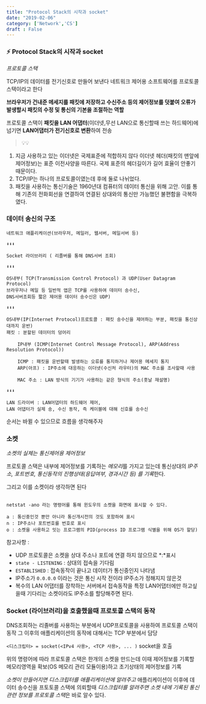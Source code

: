 ```yaml
---
title: "Protocol Stack의 시작과 socket"
date: "2019-02-06"
category: ['Network','CS']
draft : False
---
```


### ⚡ Protocol Stack의 시작과 socket


*프로토콜 스택*

TCP/IP의 데이터를 전기신호로 만들어 보낸다
네트워크 제어용 소프트웨어를 프로토콜 스택이라고 한다

**브라우저가 건내준 메세지를 패킷에 저장하고 수신주소 등의 제어정보를 덧붙여 오류가 발생할시 패킷의 수정 및 통신의 기본을 조절하는 역할**

프로토콜 스택이 **패킷을 LAN 어댑터**(이더넷,무선 LAN으로 통신할때 쓰는 하드웨어)에 
넘기면 **LAN어댑터가 전기신호로 변환**하여 전송


>💡💡    
1. 지금 사용하고 있는 이더넷은 국제표준에 적합하지 않다
이더넷 헤더(패킷의 맨앞에 제어정보)는 표준 이전사양을 따른다. 
국제 표준의 헤더길이가 길어 효율이 안좋기 때문이다.   
2. TCP/IP는 하나의 프로토콜이였는데 후에 둘로 나뉘었다.    
3. 패킷을 사용하는 통신기술은 1960년대 컴퓨터의 데이터 통신을 위해 고안.
이를 통해 기존의 전화회선을 연결하여 연결된 상대와의 통신만 가능했던 불편함을 극복하였다.





### 데이터 송신의 구조

```
네트워크 애플리케이션(브라우저, 메일러, 웹서버, 메일서버 등)

⬇️⬇️⬇️

Socket 라이브러리 ( 리졸버를 통해 DNS서버 조회)

⬇️⬇️⬇️

OS내부( TCP(Transmission Control Protocol) 과 UDP(User Datagram Protocol) 
브라우저나 메일 등 일반적 앱은 TCP를 사용하여 데이터 송수신, 
DNS서버조회등 짧은 제어용 데이터 송수신은 UDP)

⬇️⬇️⬇️

OS내부(IP(Internet Protocol)프로토콜 : 패킷 송수신을 제어하는 부분, 패킷을 통신상대까지 운반)
패킷 : 분할된 데이터의 덩어리

    IP내부 (ICMP(Internet Control Message Protocol), ARP(Address Resolution Protocol)) 
                
    ICMP : 패킷을 운반할때 발생하는 오류를 통지하거나 제어용 메세지 통지
    ARP(아프) : IP주소에 대응하는 이더넷(수신처 라우터)의 MAC 주소를 조사할때 사용

    MAC 주소 : LAN 방식의 기기가 사용하는 같은 형식의 주소(훗날 재설명)

⬇️⬇️⬇️

LAN 드라이버 : LAN어댑터의 하드웨어 제어, 
LAN 어댑터가 실제 송, 수신 동작, 즉 케이블에 대해 신호를 송수신
```

순서는 바뀔 수 있으므로 흐름을 생각해주자




### 소켓

*소켓의 실체는 통신제어용 제어정보*

프로토콜 스택은 내부에 제어정보를 기록하는 *메모리*를 가지고 있는데
통신상대의 *IP주소, 포트번호, 통신동작의 진행상태(응답여부, 경과시간 등) 를 기록*한다.

그리고 이를 소켓이라 생각하면 된다
```shell 

netstat -ano 라는 명령어를 통해 윈도우의 소켓을 화면에 표시할 수 있다.
                    
a : 통신중인것 뿐만 아니라 통신개시전의 것도 포함하여 표시
n : IP주소나 포트번호를 번호로 표시
o : 소켓을 사용하고 잇는 프로그램의 PID(process ID 프로그램 식별을 위해 OS가 할당) 

```
참고사항 : 

* UDP 프로토콜은 소켓을 상대 주소나 포트에 연결 하지 않으므로 *:*표시 
* `state - LISTENING` : 상대의 접속을 기다림 
* `ESTABLISHED` : 접속동작이 끝나고 데이터가 통신중인지 나타냄
* IP주소가 `0.0.0.0` 이라는 것은 통신 시작 전이라 IP주소가 정해지지 않은것
* 복수의 LAN 어댑터를 장착하는 서버에서 접속동작을 특정 LAN어댑터에만 하고싶을때 
기다리는 소켓이라도 IP주소를 할당해주면 된다.



### Socket (라이브러리)을 호출했을때 프로토콜 스택의 동작 

DNS조회하는 리졸버를 사용하는 부분에서 UDP프로토콜을 사용하여 프로토콜 스택이 동작
그 이후의 애플리케이션의 동작에 대해서는 TCP 부분에서 담당

`<디스크립터> = socket(<IPv4 사용>, <TCP 사용>, ... )` socket을 호출

위의 명령어에 따라 프로토콜 스택은 한개의 소켓을 만드는데
이때 제어정보를 기록할 메모리영역을 확보(OS 메모리 관리 모듈이용)하고 초기상태의 제어정보를 기록

*소켓이 만들어지면 디스크립터를 애플리케이션에 알려주고* 
애플리케이션이 이후에 데이터 송수신을 프토토콜 스택에 의뢰할때 
*디스크립터를 알려주면 소켓 내에 기록된 통신 관련 정보를 프로토콜 스택*은 바로 알수 있다.

